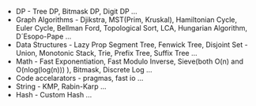 * DP - Tree DP, Bitmask DP, Digit DP ...
* Graph Algorithms - Djikstra, MST(Prim, Kruskal), Hamiltonian Cycle, Euler Cycle, Bellman Ford, Topological Sort, LCA, Hungarian Algorithm, D´Esopo-Pape ...
* Data Structures - Lazy Prop Segment Tree, Fenwick Tree, Disjoint Set - Union, Monotonic Stack, Trie, Prefix Tree, Suffix Tree ...
* Math - Fast Exponentiation, Fast Modulo Inverse, Sieve(both O(n) and O(nlog(log(n))) ), Bitmask, Discrete Log ...
* Code accelarators - pragmas, fast io ...
* String - KMP, Rabin-Karp ...
* Hash - Custom Hash ...
